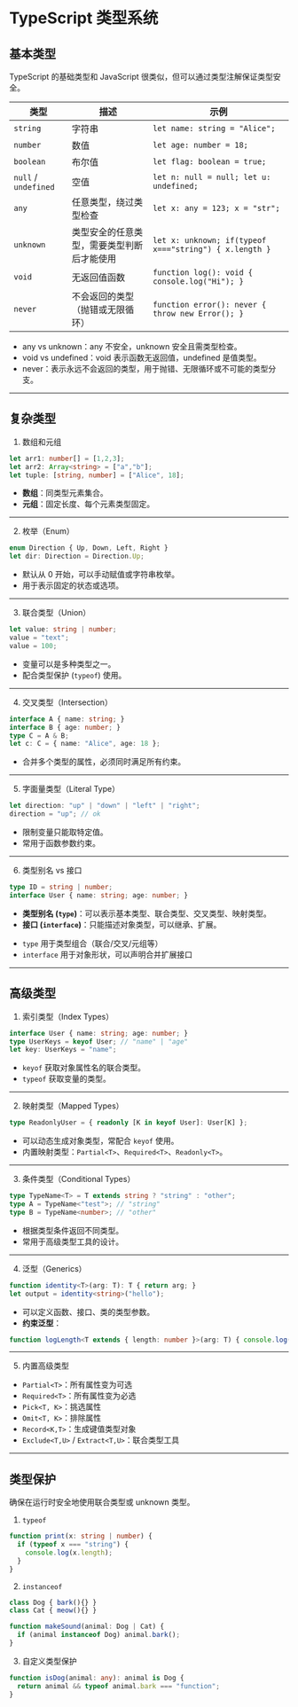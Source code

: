 # TypeScript 类型系统

## 基本类型

TypeScript 的基础类型和 JavaScript 很类似，但可以通过类型注解保证类型安全。

| 类型                   | 描述                    | 示例                                                     |
| -------------------- | --------------------- | ------------------------------------------------------ |
| `string`             | 字符串                   | `let name: string = "Alice";`                          |
| `number`             | 数值                    | `let age: number = 18;`                                |
| `boolean`            | 布尔值                   | `let flag: boolean = true;`                            |
| `null` / `undefined` | 空值                    | `let n: null = null; let u: undefined;`                |
| `any`                | 任意类型，绕过类型检查           | `let x: any = 123; x = "str";`                         |
| `unknown`            | 类型安全的任意类型，需要类型判断后才能使用 | `let x: unknown; if(typeof x==="string") { x.length }` |
| `void`               | 无返回值函数                | `function log(): void { console.log("Hi"); }`          |
| `never`              | 不会返回的类型（抛错或无限循环）      | `function error(): never { throw new Error(); }`       |

- any vs unknown：any 不安全，unknown 安全且需类型检查。
- void vs undefined：void 表示函数无返回值，undefined 是值类型。
- never：表示永远不会返回的类型，用于抛错、无限循环或不可能的类型分支。

---

## 复杂类型

1. 数组和元组

```ts
let arr1: number[] = [1,2,3];
let arr2: Array<string> = ["a","b"];
let tuple: [string, number] = ["Alice", 18];
```

* **数组**：同类型元素集合。
* **元组**：固定长度、每个元素类型固定。

---

2. 枚举（Enum）

```ts
enum Direction { Up, Down, Left, Right }
let dir: Direction = Direction.Up;
```

* 默认从 0 开始，可以手动赋值或字符串枚举。
* 用于表示固定的状态或选项。

---

3. 联合类型（Union）

```ts
let value: string | number;
value = "text";
value = 100;
```

* 变量可以是多种类型之一。
* 配合类型保护 (`typeof`) 使用。

---

4. 交叉类型（Intersection）

```ts
interface A { name: string; }
interface B { age: number; }
type C = A & B;
let c: C = { name: "Alice", age: 18 };
```

* 合并多个类型的属性，必须同时满足所有约束。

---

5. 字面量类型（Literal Type）

```ts
let direction: "up" | "down" | "left" | "right";
direction = "up"; // ok
```

* 限制变量只能取特定值。
* 常用于函数参数约束。

---

6. 类型别名 vs 接口

```ts
type ID = string | number;
interface User { name: string; age: number; }
```

* **类型别名 (`type`)**：可以表示基本类型、联合类型、交叉类型、映射类型。
* **接口 (`interface`)**：只能描述对象类型，可以继承、扩展。

- `type` 用于类型组合（联合/交叉/元组等）
- `interface` 用于对象形状，可以声明合并扩展接口

---

## 高级类型

1. 索引类型（Index Types）

```ts
interface User { name: string; age: number; }
type UserKeys = keyof User; // "name" | "age"
let key: UserKeys = "name";
```

* `keyof` 获取对象属性名的联合类型。
* `typeof` 获取变量的类型。

---

2. 映射类型（Mapped Types）

```ts
type ReadonlyUser = { readonly [K in keyof User]: User[K] };
```

* 可以动态生成对象类型，常配合 `keyof` 使用。
* 内置映射类型：`Partial<T>`、`Required<T>`、`Readonly<T>`。

---

3. 条件类型（Conditional Types）

```ts
type TypeName<T> = T extends string ? "string" : "other";
type A = TypeName<"test">; // "string"
type B = TypeName<number>; // "other"
```

* 根据类型条件返回不同类型。
* 常用于高级类型工具的设计。

---

4. 泛型（Generics）

```ts
function identity<T>(arg: T): T { return arg; }
let output = identity<string>("hello");
```

* 可以定义函数、接口、类的类型参数。
* **约束泛型**：

```ts
function logLength<T extends { length: number }>(arg: T) { console.log(arg.length); }
```

---

5. 内置高级类型

* `Partial<T>`：所有属性变为可选
* `Required<T>`：所有属性变为必选
* `Pick<T, K>`：挑选属性
* `Omit<T, K>`：排除属性
* `Record<K,T>`：生成键值类型对象
* `Exclude<T,U>` / `Extract<T,U>`：联合类型工具

---

## 类型保护

确保在运行时安全地使用联合类型或 unknown 类型。

1. `typeof`

```ts
function print(x: string | number) {
  if (typeof x === "string") {
    console.log(x.length);
  }
}
```

2. `instanceof`

```ts
class Dog { bark(){} }
class Cat { meow(){} }

function makeSound(animal: Dog | Cat) {
  if (animal instanceof Dog) animal.bark();
}
```

3. 自定义类型保护

```ts
function isDog(animal: any): animal is Dog {
  return animal && typeof animal.bark === "function";
}
```
